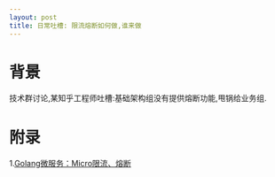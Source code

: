 ```yaml
---
layout: post
title: 日常吐槽: 限流熔断如何做,谁来做
---
```


# 背景
技术群讨论,某知乎工程师吐槽:基础架构组没有提供熔断功能,甩锅给业务组.

# 附录
1.[Golang微服务：Micro限流、熔断](https://www.cnblogs.com/cqvoip/p/9967995.html)
